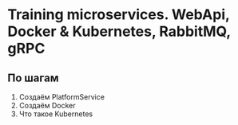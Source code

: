 # Training microservices. WebApi, Docker & Kubernetes, RabbitMQ, gRPC

## По шагам

1. Создаём PlatformService
2. Создаём Docker
3. Что такое Kubernetes

